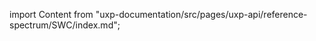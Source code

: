 
import Content from "uxp-documentation/src/pages/uxp-api/reference-spectrum/SWC/index.md";

<Content query="product=xd"/>
